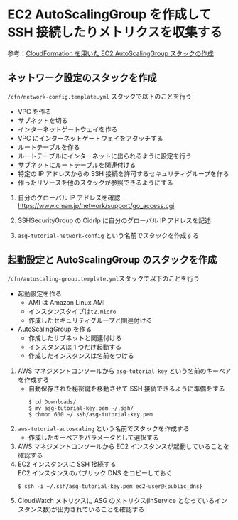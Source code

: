 # EC2 AutoScalingGroup を作成して SSH 接続したりメトリクスを収集する

参考：[CloudFormation を用いた EC2 AutoScalingGroup スタックの作成](https://techblog.asia-quest.jp/aws/cloudformation%E3%82%92%E7%94%A8%E3%81%84%E3%81%9Fec2-autoscalinggroup%E3%82%B9%E3%82%BF%E3%83%83%E3%82%AF%E3%81%AE%E4%BD%9C%E6%88%90/)

## ネットワーク設定のスタックを作成

`/cfn/network-config.template.yml` スタックで以下のことを行う

- VPC を作る
- サブネットを切る
- インターネットゲートウェイを作る
- VPC にインターネットゲートウェイをアタッチする
- ルートテーブルを作る
- ルートテーブルにインターネットに出られるように設定を行う
- サブネットにルートテーブルを関連付ける
- 特定の IP アドレスからの SSH 接続を許可するセキュリティグループを作る
- 作ったリソースを他のスタックが参照できるようにする

1. 自分のグローバル IP アドレスを確認  
   https://www.cman.jp/network/support/go_access.cgi

1. SSHSecurityGroup の CidrIp に自分のグローバル IP アドレスを記述

1. `asg-tutorial-network-config` という名前でスタックを作成する

## 起動設定と AutoScalingGroup のスタックを作成

`/cfn/autoscaling-group.template.yml`スタックで以下のことを行う

- 起動設定を作る
  - AMI は Amazon Linux AMI
  - インスタンスタイプは`t2.micro`
  - 作成したセキュリティグループと関連付ける
- AutoScalingGroup を作る
  - 作成したサブネットと関連付ける
  - インスタンスは 1 つだけ起動する
  - 作成したインスタンスは名前をつける

1. AWS マネジメントコンソールから `asg-tutorial-key` という名前のキーペアを作成する
   - 自動保存された秘密鍵を移動させて SSH 接続できるように準備をする
     ```
     $ cd Downloads/
     $ mv asg-tutorial-key.pem ~/.ssh/
     $ chmod 600 ~/.ssh/asg-tutorial-key.pem
     ```
1. `aws-tutorial-autoscaling` という名前でスタックを作成する
   - 作成したキーペアをパラメータとして選択する
1. AWS マネジメントコンソールから EC2 インスタンスが起動していることを確認する
1. EC2 インスタンスに SSH 接続する  
   EC2 インスタンスのパブリック DNS をコピーしておく
   ```
   $ ssh -i ~/.ssh/asg-tutorial-key.pem ec2-user@{public_dns}
   ```
1. CloudWatch メトリクスに ASG のメトリクス(InService となっているインスタンス数)が出力されていることを確認する
